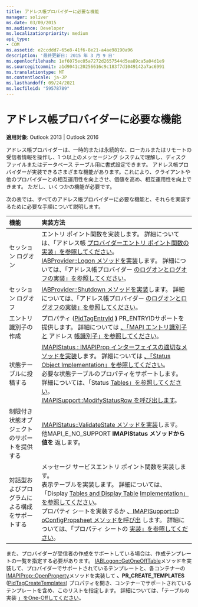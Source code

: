 ```yaml
---
title: アドレス帳プロバイダーに必要な機能
manager: soliver
ms.date: 03/09/2015
ms.audience: Developer
ms.localizationpriority: medium
api_type:
- COM
ms.assetid: e2ccddd7-65e8-41f6-8e21-a4ae98190a96
description: '最終更新日: 2015 年 3 月 9 日'
ms.openlocfilehash: 1ef6075ec05a7272d2657544d5ea89ca5a04d1e9
ms.sourcegitcommit: a1d9041c20256616c9c183f7d1049142a7ac6991
ms.translationtype: MT
ms.contentlocale: ja-JP
ms.lasthandoff: 09/24/2021
ms.locfileid: "59578789"
---
```

# <a name="required-features-for-address-book-providers"></a>アドレス帳プロバイダーに必要な機能

  
  
**適用対象**: Outlook 2013 | Outlook 2016 
  
アドレス帳プロバイダーは、一時的または永続的な、ローカルまたはリモートの受信者情報を操作し、1 つ以上のメッセージング システムで理解し、ディスク ファイルまたはデータベース テーブル用に書式設定できます。 アドレス帳プロバイダーが実装できるさまざまな機能があります。これにより、クライアントや他のプロバイダーとの相互運用性を向上させ、価値を高め、相互運用性を向上できます。 ただし、いくつかの機能が必要です。
  
次の表では、すべてのアドレス帳プロバイダーに必要な機能と、それらを実装するために必要な手順について説明します。
  
|**機能**|**実装方法**|
|:-----|:-----|
|セッション ログオン  <br/> | エントリ ポイント関数を実装します。 詳細については、「アドレス帳 [プロバイダーエントリ ポイント関数の実装」を参照してください](implementing-an-address-book-provider-entry-point-function.md)。  <br/>  [IABProvider::Logon メソッドを実装](iabprovider-logon.md)します。 詳細については、「アドレス帳プロバイダー [のログオンとログオフの実装」を参照してください](implementing-address-book-provider-logon-and-logoff.md)。  <br/> |
|セッション ログオフ  <br/> |[IABProvider::Shutdown メソッドを実装](iabprovider-shutdown.md)します。 詳細については、「アドレス帳プロバイダー [のログオンとログオフの実装」を参照してください](implementing-address-book-provider-logon-and-logoff.md)。  <br/> |
|エントリ識別子の作成  <br/> |プロパティ ([PidTagEntryId](pidtagentryid-canonical-property.md) **)** PR_ENTRYIDサポートを提供します。 詳細については [、「MAPI エントリ識別子と](mapi-entry-identifiers.md) アドレス [帳識別子」を参照してください](address-book-identifiers.md)。  <br/> |
|状態テーブルに投稿する  <br/> | [IMAPIStatus : IMAPIProp インターフェイスの適切なメソッドを実装](imapistatusimapiprop.md)します。 詳細については [、「Status Object Implementation」を参照してください](status-object-implementation.md)。  <br/>  必要な状態テーブルのプロパティをサポートします。 詳細については、「Status [Tables」を参照してください](status-tables.md)。  <br/>  [IMAPISupport::ModifyStatusRow を呼び出します](imapisupport-modifystatusrow.md)。  <br/> |
|制限付き状態オブジェクトのサポートを提供する  <br/> | [IMAPIStatus::ValidateState メソッドを実装](imapistatus-validatestate.md)します。  <br/>  他MAPI_E_NO_SUPPORT **IMAPIStatus メソッドから値を** 返します。  <br/> |
|対話型およびプログラムによる構成をサポートする  <br/> | メッセージ サービスエントリ ポイント関数を実装します。  <br/>  表示テーブルを実装します。 詳細については、「Display [Tables and Display Table](display-tables.md) [Implementation」を参照してください](display-table-implementation.md)。  <br/>  プロパティ シートを実装するか [、IMAPISupport::D oConfigPropsheet メソッドを呼び出](imapisupport-doconfigpropsheet.md) します。 詳細については、「プロパティ シートの [実装」を参照してください](property-sheet-implementation.md)。  <br/> |
   
また、プロバイダーが受信者の作成をサポートしている場合は、作成テンプレートの一覧を指定する必要があります。 [IABLogon::GetOneOffTable](iablogon-getoneofftable.md)メソッドを実装して、プロバイダーでサポートされているテンプレートと、各コンテナーの [IMAPIProp::OpenProperty](imapiprop-openproperty.md)メソッドを実装して **、PR_CREATE_TEMPLATES** ([PidTagCreateTemplates](pidtagcreatetemplates-canonical-property.md)) プロパティを開き、コンテナーでサポートされているテンプレートを含め、このリストを指定します。 詳細については、「テーブルの実装 [」をOne-Offしてください](implementing-one-off-tables.md)。
  

